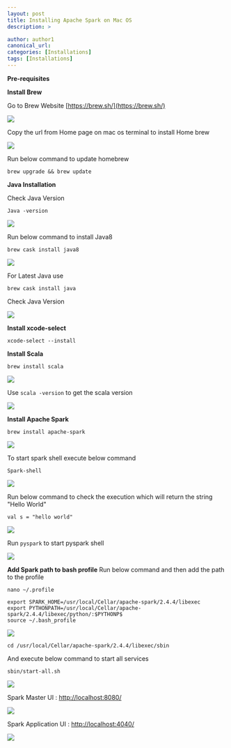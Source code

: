 ```yaml
---
layout: post
title: Installing Apache Spark on Mac OS
description: >

author: author1
canonical_url:
categories: [Installations]
tags: [Installations]
---
```


**Pre-requisites**

**Install Brew**

Go to Brew Website
[https://brew.sh/](https://brew.sh/)

![](/BeerAndDiapers.ai/images/apachesparkonmacos/1.png)

Copy the url from Home page on mac os terminal to install Home brew

![](/BeerAndDiapers.ai/images/apachesparkonmacos/2.png)

Run below command to update homebrew

    brew upgrade && brew update

**Java Installation**

Check Java Version

    Java -version
    
![](/BeerAndDiapers.ai/images/apachesparkonmacos/3.png)

Run below command to install Java8

    brew cask install java8

![](/BeerAndDiapers.ai/images/apachesparkonmacos/4.png)

For Latest Java use

    brew cask install java

Check Java Version

![](/BeerAndDiapers.ai/images/apachesparkonmacos/5.png)


 **Install xcode-select**

    xcode-select --install

**Install Scala**

    brew install scala

![](/BeerAndDiapers.ai/images/apachesparkonmacos/6.png)

Use `scala -version` to get the scala version

![](/BeerAndDiapers.ai/images/apachesparkonmacos/7.png)


**Install Apache Spark**

    brew install apache-spark

![](/BeerAndDiapers.ai/images/apachesparkonmacos/8.png)

To start spark shell execute below command

    Spark-shell

![](/BeerAndDiapers.ai/images/apachesparkonmacos/9.png)

Run below command to check the execution which will return the string "Hello World"

    val s = "hello world"

![](/BeerAndDiapers.ai/images/apachesparkonmacos/10.png)

Run `pyspark` to start pyspark shell

![](/BeerAndDiapers.ai/images/apachesparkonmacos/11.png)

**Add Spark path to bash profile**
Run below command and then add the path to the profile

    nano ~/.profile

    export SPARK_HOME=/usr/local/Cellar/apache-spark/2.4.4/libexec
    export PYTHONPATH=/usr/local/Cellar/apache-spark/2.4.4/libexec/python/:$PYTHONP$
    source ~/.bash_profile

![](/BeerAndDiapers.ai/images/apachesparkonmacos/12.png)

    cd /usr/local/Cellar/apache-spark/2.4.4/libexec/sbin

And execute below command to start all services

    sbin/start-all.sh

![](/BeerAndDiapers.ai/images/apachesparkonmacos/13.png)

Spark Master UI : [http://localhost:8080/](http://localhost:8080/)

![](/BeerAndDiapers.ai/images/apachesparkonmacos/14.png)

Spark Application UI : [http://localhost:4040/](http://localhost:4040/)

![](/BeerAndDiapers.ai/images/apachesparkonmacos/15.png)
